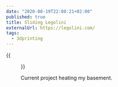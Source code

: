 ```yaml
---
date: "2020-08-19T22:08:21+02:00"
published: true
title: Sliding Legolini
externalUrl: https://legolini.com/
tags:
  - 3dprinting
---
```


{{<figure alt="Sliding Legolini" src="/images/2020-08-19-Sliding-Legolini.jpg" width="1280">}}

Current project heating my basement.
